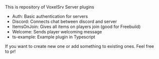 This is repository of VoxelSrv Server plugins

- Auth: Basic authentication for servers
- Discord: Connects chat between discord and server
- ItemsOnJoin: Gives all items on players join (good for Freebuild)
- Welcome: Sends player welcoming message
- ts-example: Example plugin in Typescript

If you want to create new one or add something to existing ones. Feel free to pr!
